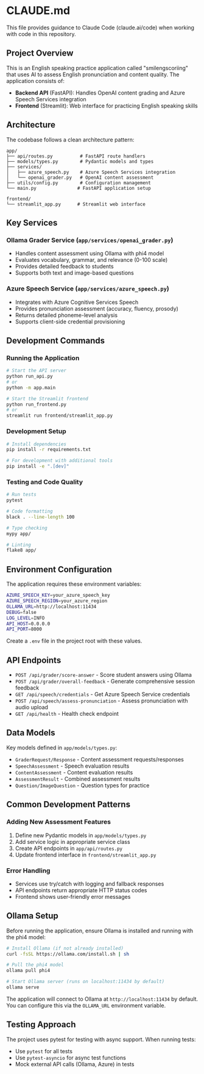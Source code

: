 # CLAUDE.md

This file provides guidance to Claude Code (claude.ai/code) when working with code in this repository.

## Project Overview

This is an English speaking practice application called "smilengscoriing" that uses AI to assess English pronunciation and content quality. The application consists of:

- **Backend API** (FastAPI): Handles OpenAI content grading and Azure Speech Services integration
- **Frontend** (Streamlit): Web interface for practicing English speaking skills

## Architecture

The codebase follows a clean architecture pattern:

```
app/
├── api/routes.py          # FastAPI route handlers
├── models/types.py        # Pydantic models and types
├── services/
│   ├── azure_speech.py    # Azure Speech Services integration
│   └── openai_grader.py   # OpenAI content assessment
├── utils/config.py        # Configuration management
└── main.py               # FastAPI application setup

frontend/
└── streamlit_app.py      # Streamlit web interface
```

## Key Services

### Ollama Grader Service (`app/services/openai_grader.py`)
- Handles content assessment using Ollama with phi4 model
- Evaluates vocabulary, grammar, and relevance (0-100 scale)
- Provides detailed feedback to students
- Supports both text and image-based questions

### Azure Speech Service (`app/services/azure_speech.py`)
- Integrates with Azure Cognitive Services Speech
- Provides pronunciation assessment (accuracy, fluency, prosody)
- Returns detailed phoneme-level analysis
- Supports client-side credential provisioning

## Development Commands

### Running the Application

```bash
# Start the API server
python run_api.py
# or
python -m app.main

# Start the Streamlit frontend
python run_frontend.py
# or
streamlit run frontend/streamlit_app.py
```

### Development Setup

```bash
# Install dependencies
pip install -r requirements.txt

# For development with additional tools
pip install -e ".[dev]"
```

### Testing and Code Quality

```bash
# Run tests
pytest

# Code formatting
black . --line-length 100

# Type checking
mypy app/

# Linting
flake8 app/
```

## Environment Configuration

The application requires these environment variables:

```bash
AZURE_SPEECH_KEY=your_azure_speech_key
AZURE_SPEECH_REGION=your_azure_region
OLLAMA_URL=http://localhost:11434
DEBUG=false
LOG_LEVEL=INFO
API_HOST=0.0.0.0
API_PORT=8000
```

Create a `.env` file in the project root with these values.

## API Endpoints

- `POST /api/grader/score-answer` - Score student answers using Ollama
- `POST /api/grader/overall-feedback` - Generate comprehensive session feedback
- `GET /api/speech/credentials` - Get Azure Speech Service credentials
- `POST /api/speech/assess-pronunciation` - Assess pronunciation with audio upload
- `GET /api/health` - Health check endpoint

## Data Models

Key models defined in `app/models/types.py`:

- `GraderRequest/Response` - Content assessment requests/responses
- `SpeechAssessment` - Speech evaluation results
- `ContentAssessment` - Content evaluation results
- `AssessmentResult` - Combined assessment results
- `Question/ImageQuestion` - Question types for practice

## Common Development Patterns

### Adding New Assessment Features
1. Define new Pydantic models in `app/models/types.py`
2. Add service logic in appropriate service class
3. Create API endpoints in `app/api/routes.py`
4. Update frontend interface in `frontend/streamlit_app.py`

### Error Handling
- Services use try/catch with logging and fallback responses
- API endpoints return appropriate HTTP status codes
- Frontend shows user-friendly error messages

## Ollama Setup

Before running the application, ensure Ollama is installed and running with the phi4 model:

```bash
# Install Ollama (if not already installed)
curl -fsSL https://ollama.com/install.sh | sh

# Pull the phi4 model
ollama pull phi4

# Start Ollama server (runs on localhost:11434 by default)
ollama serve
```

The application will connect to Ollama at `http://localhost:11434` by default. You can configure this via the `OLLAMA_URL` environment variable.

## Testing Approach

The project uses pytest for testing with async support. When running tests:
- Use `pytest` for all tests
- Use `pytest-asyncio` for async test functions
- Mock external API calls (Ollama, Azure) in tests